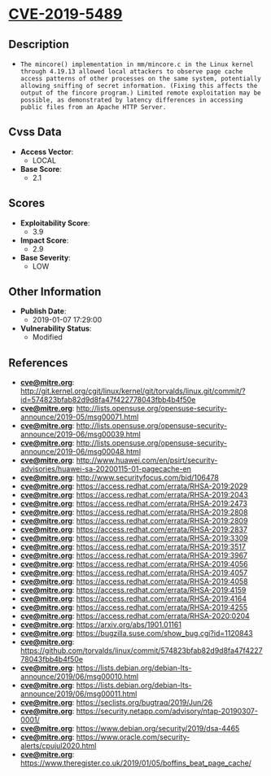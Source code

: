 
# [CVE-2019-5489](https://cve.mitre.org/cgi-bin/cvename.cgi?name=CVE-2019-5489)

## Description

- `The mincore() implementation in mm/mincore.c in the Linux kernel through 4.19.13 allowed local attackers to observe page cache access patterns of other processes on the same system, potentially allowing sniffing of secret information. (Fixing this affects the output of the fincore program.) Limited remote exploitation may be possible, as demonstrated by latency differences in accessing public files from an Apache HTTP Server.`

## Cvss Data

- **Access Vector**:
  - LOCAL
- **Base Score**:
  - 2.1

## Scores

- **Exploitability Score**:
  - 3.9
- **Impact Score**:
  - 2.9
- **Base Severity**:
  - LOW

## Other Information

- **Publish Date**:
  - 2019-01-07 17:29:00
- **Vulnerability Status**:
  - Modified

## References

- **cve@mitre.org**: http://git.kernel.org/cgit/linux/kernel/git/torvalds/linux.git/commit/?id=574823bfab82d9d8fa47f422778043fbb4b4f50e
- **cve@mitre.org**: http://lists.opensuse.org/opensuse-security-announce/2019-05/msg00071.html
- **cve@mitre.org**: http://lists.opensuse.org/opensuse-security-announce/2019-06/msg00039.html
- **cve@mitre.org**: http://lists.opensuse.org/opensuse-security-announce/2019-06/msg00048.html
- **cve@mitre.org**: http://www.huawei.com/en/psirt/security-advisories/huawei-sa-20200115-01-pagecache-en
- **cve@mitre.org**: http://www.securityfocus.com/bid/106478
- **cve@mitre.org**: https://access.redhat.com/errata/RHSA-2019:2029
- **cve@mitre.org**: https://access.redhat.com/errata/RHSA-2019:2043
- **cve@mitre.org**: https://access.redhat.com/errata/RHSA-2019:2473
- **cve@mitre.org**: https://access.redhat.com/errata/RHSA-2019:2808
- **cve@mitre.org**: https://access.redhat.com/errata/RHSA-2019:2809
- **cve@mitre.org**: https://access.redhat.com/errata/RHSA-2019:2837
- **cve@mitre.org**: https://access.redhat.com/errata/RHSA-2019:3309
- **cve@mitre.org**: https://access.redhat.com/errata/RHSA-2019:3517
- **cve@mitre.org**: https://access.redhat.com/errata/RHSA-2019:3967
- **cve@mitre.org**: https://access.redhat.com/errata/RHSA-2019:4056
- **cve@mitre.org**: https://access.redhat.com/errata/RHSA-2019:4057
- **cve@mitre.org**: https://access.redhat.com/errata/RHSA-2019:4058
- **cve@mitre.org**: https://access.redhat.com/errata/RHSA-2019:4159
- **cve@mitre.org**: https://access.redhat.com/errata/RHSA-2019:4164
- **cve@mitre.org**: https://access.redhat.com/errata/RHSA-2019:4255
- **cve@mitre.org**: https://access.redhat.com/errata/RHSA-2020:0204
- **cve@mitre.org**: https://arxiv.org/abs/1901.01161
- **cve@mitre.org**: https://bugzilla.suse.com/show_bug.cgi?id=1120843
- **cve@mitre.org**: https://github.com/torvalds/linux/commit/574823bfab82d9d8fa47f422778043fbb4b4f50e
- **cve@mitre.org**: https://lists.debian.org/debian-lts-announce/2019/06/msg00010.html
- **cve@mitre.org**: https://lists.debian.org/debian-lts-announce/2019/06/msg00011.html
- **cve@mitre.org**: https://seclists.org/bugtraq/2019/Jun/26
- **cve@mitre.org**: https://security.netapp.com/advisory/ntap-20190307-0001/
- **cve@mitre.org**: https://www.debian.org/security/2019/dsa-4465
- **cve@mitre.org**: https://www.oracle.com/security-alerts/cpujul2020.html
- **cve@mitre.org**: https://www.theregister.co.uk/2019/01/05/boffins_beat_page_cache/
